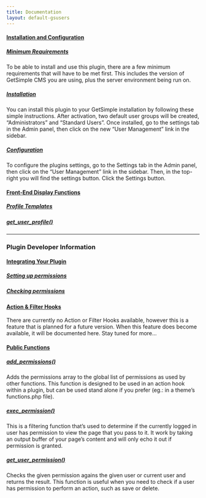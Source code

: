 ```yaml
---
title: Documentation
layout: default-gsusers
---
```


#### [Installation and Configuration](/gs-users/documentation/installation-configuration.html)

##### [Minimum Requirements](/gs-users/documentation/installation-configuration.html#minimum-requirements)
To be able to install and use this plugin, there are a few minimum requirements that will have to be met first. This includes the version of GetSimple CMS you are using, plus the server environment being run on.

##### [Installation](/gs-users/documentation/installation-configuration.html#installation)
You can install this plugin to your GetSimple installation by following these simple instructions. After activation, two default user groups will be created, “Administrators” and “Standard Users”. Once installed, go to the settings tab in the Admin panel, then click on the new “User Management” link in the sidebar. 

##### [Configuration](/gs-users/documentation/installation-configuration.html#configuration)
To configure the plugins settings, go to the Settings tab in the Admin panel, then click on the “User Management” link in the sidebar. Then, in the top-right you will find the settings button. Click the Settings button.

#### [Front-End Display Functions](/gs-users/documentation/front-end-display.html)

##### [Profile Templates](/gs-users/documentation/front-end-display.html#profile-templates)

##### [get_user_profile()](/gs-users/documentation/front-end-display.html#get-user-profile)

---
### Plugin Developer Information

#### [Integrating Your Plugin](/gs-users/documentation/integrating-plugin.html)

##### [Setting up permissions](/gs-users/documentation/integrating-plugin.html#setting-up-permissions)

##### [Checking permissions](/gs-users/documentation/integrating-plugin.html#checking-permissions)

#### [Action & Filter Hooks](/gs-users/documentation/action-filter-hooks.html)
There are currently no Action or Filter Hooks available, however this is a feature that is planned for a future version. When this feature does become available, it will be documented here. Stay tuned for more…

#### [Public Functions](/gs-users/documentation/public-functions/)

##### [add_permissions()](/gs-users/documentation/public-functions/add-permissions.html)
Adds the permissions array to the global list of permissions as used by other functions. This function is designed to be used in an action hook within a plugin, but can be used stand alone if you prefer (eg.: in a theme’s functions.php file).

##### [exec_permission()](/gs-users/documentation/public-functions/exec-permission.html)
This is a filtering function that’s used to determine if the currently logged in user has permission to view the page that you pass to it. It work by taking an output buffer of your page’s content and will only echo it out if permission is granted.

##### [get_user_permission()](/gs-users/documentation/public-functions/get-user-permission.html)
Checks the given permission agains the given user or current user and returns the result. This function is useful when you need to check if a user has permission to perform an action, such as save or delete.
